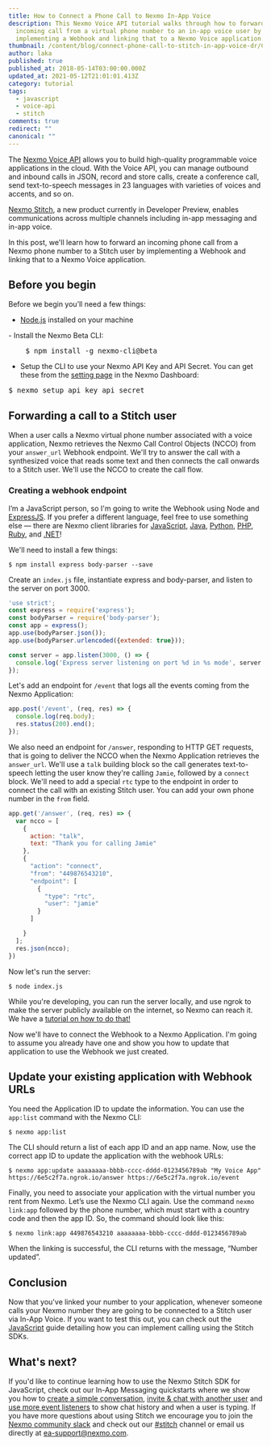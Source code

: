 ```yaml
---
title: How to Connect a Phone Call to Nexmo In-App Voice
description: This Nexmo Voice API tutorial walks through how to forward an
  incoming call from a virtual phone number to an in-app voice user by
  implementing a Webhook and linking that to a Nexmo Voice application.
thumbnail: /content/blog/connect-phone-call-to-stitch-in-app-voice-dr/Call-to-InApp-Voice.jpg
author: laka
published: true
published_at: 2018-05-14T03:00:00.000Z
updated_at: 2021-05-12T21:01:01.413Z
category: tutorial
tags:
  - javascript
  - voice-api
  - stitch
comments: true
redirect: ""
canonical: ""
---
```

The [Nexmo Voice API](https://developer.nexmo.com/voice/voice-api/overview) allows you to build high-quality programmable voice applications in the cloud. With the Voice API, you can manage outbound and inbound calls in JSON, record and store calls, create a conference call, send text-to-speech messages in 23 languages with varieties of voices and accents, and so on.

[Nexmo Stitch](https://developer.nexmo.com/stitch/overview), a new product currently in Developer Preview, enables communications across multiple channels including in-app messaging and in-app voice.

In this post, we'll learn how to forward an incoming phone call from a Nexmo phone number to a Stitch user by implementing a Webhook and linking that to a Nexmo Voice application.

## Before you begin

Before we begin you’ll need a few things:

- [Node.js](https://nodejs.org/en/) installed on your machine</li>

<sign-up></sign-up>

</li>
- Install the Nexmo Beta CLI:
<pre>
    $ npm install -g nexmo-cli@beta
</pre>

- Setup the CLI to use your Nexmo API Key and API Secret. You can get these from the <a href="https://dashboard.nexmo.com/settings">setting page</a> in the Nexmo Dashboard:

<pre>
$ nexmo setup api_key api_secret
</pre>

    

## Forwarding a call to a Stitch user

When a user calls a Nexmo virtual phone number associated with a voice application, Nexmo retrieves the Nexmo Call Control Objects (NCCO) from your `answer_url` Webhook endpoint. We'll try to answer the call with a synthesized voice that reads some text and then connects the call onwards to a Stitch user. We'll use the NCCO to create the call flow.

### Creating a webhook endpoint

I’m a JavaScript person, so I'm going to write the Webhook using Node and [ExpressJS](http://expressjs.com/). If you prefer a different language, feel free to use something else — there are Nexmo client libraries for [JavaScript](https://github.com/nexmo/nexmo-node "Nexmo Node Library"), [Java](https://github.com/nexmo/nexmo-java "Nexmo Java Library"), [Python](https://github.com/nexmo/nexmo-python "Nexmo Python Library"), [PHP](https://github.com/nexmo/nexmo-php "Nexmo PHP Library"), [Ruby](https://github.com/nexmo/nexmo-ruby "Nexmo Ruby Library"), and [.NET](https://github.com/nexmo/nexmo-dotnet "Nexmo DotNet Library")!

We'll need to install a few things:

```
$ npm install express body-parser --save
```

Create an `index.js` file, instantiate express and body-parser, and listen to the server on port 3000.

```javascript
'use strict';
const express = require('express');
const bodyParser = require('body-parser');
const app = express();
app.use(bodyParser.json());
app.use(bodyParser.urlencoded({extended: true}));

const server = app.listen(3000, () => {
  console.log('Express server listening on port %d in %s mode', server.address().port, app.settings.env);
});
```

Let's add an endpoint for `/event` that logs all the events coming from the Nexmo Application:

```javascript
app.post('/event', (req, res) => {
  console.log(req.body);
  res.status(200).end();
});
```

We also need an endpoint for `/answer`, responding to HTTP GET requests, that is going to deliver the NCCO when the Nexmo Application retrieves the `answer_url`. We'll use a `talk` building block so the call generates text-to-speech letting the user know they're calling `Jamie`, followed by a `connect` block. We'll need to add a special `rtc` type to the endpoint in order to connect the call with an existing Stitch user. You can add your own phone number in the `from` field.

```javascript
app.get('/answer', (req, res) => {
  var ncco = [
    {
      action: "talk",
      text: "Thank you for calling Jamie"
    },
    {
      "action": "connect",
      "from": "449876543210",
      "endpoint": [
        {
          "type": "rtc",
          "user": "jamie"
        }
      ]

    }
  ];
  res.json(ncco);
})
```

Now let's run the server:

```
$ node index.js
```

While you're developing, you can run the server locally, and use ngrok to make the server publicly available on the internet, so Nexmo can reach it. We have a [tutorial on how to do that!](https://www.nexmo.com/blog/2017/07/04/local-development-nexmo-ngrok-tunnel-dr/ "Set Up Local Development With Ngrok")

Now we'll have to connect the Webhook to a Nexmo Application. I'm going to assume you already have one and show you how to update that application to use the Webhook we just created.

## Update your existing application with Webhook URLs

You need the Application ID to update the information. You can use the `app:list` command with the Nexmo CLI:

```
$ nexmo app:list
```

The CLI should return a list of each app ID and an app name. Now, use the correct app ID to update the application with the webhook URLs:

```
$ nexmo app:update aaaaaaaa-bbbb-cccc-dddd-0123456789ab "My Voice App" https://6e5c2f7a.ngrok.io/answer https://6e5c2f7a.ngrok.io/event
```

Finally, you need to associate your application with the virtual number you rent from Nexmo. Let’s use the Nexmo CLI again. Use the command `nexmo link:app` followed by the phone number, which must start with a country code and then the app ID. So, the command should look like this:

```
$ nexmo link:app 449876543210 aaaaaaaa-bbbb-cccc-dddd-0123456789ab
```

When the linking is successful, the CLI returns with the message, “Number updated”.

## Conclusion

Now that you've linked your number to your application, whenever someone calls your Nexmo number they are going to be connected to a Stitch user via In-App Voice. If you want to test this out, you can check out the [JavaScript](https://developer.nexmo.com/stitch/in-app-voice/guides/2-calling-users) guide detailing how you can implement calling using the Stitch SDKs.

## What's next?

If you'd like to continue learning how to use the Nexmo Stitch SDK for JavaScript, check out our In-App Messaging quickstarts where we show you how to [create a simple conversation](https://developer.nexmo.com/stitch/in-app-messaging/guides/1-simple-conversation?platform=javascript), [invite & chat with another user](https://developer.nexmo.com/stitch/in-app-messaging/guides/2-inviting-members?platform=javascript) and [use more event listeners](https://developer.nexmo.com/stitch/in-app-messaging/guides/3-utilizing-events?platform=javascript) to show chat history and when a user is typing. If you have more questions about using Stitch we encourage you to join the [Nexmo community slack](https://developer.nexmo.com/community/slack/) and check out our [#stitch](https://nexmo-community.slack.com/messages/C9H152ATW) channel or email us directly at [ea-support@nexmo.com](mailto:ea-support@nexmo.com).

